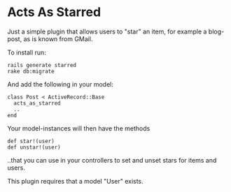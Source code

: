 Acts As Starred
===============

Just a simple plugin that allows users to "star" an item, for example a blog-post, as is known from GMail.

To install run:

    rails generate starred
    rake db:migrate

And add the following in your model:
  
    class Post < ActiveRecord::Base
      acts_as_starred
      ..
    end

Your model-instances will then have the methods

    def star!(user)
    def unstar!(user)

..that you can use in your controllers to set and unset stars for items and users.


This plugin requires that a model "User" exists.
